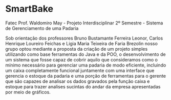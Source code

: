 # SmartBake

Fatec Prof. Waldomiro May - Projeto Interdisciplinar 2º Semestre - Sistema de Gerenciamento de uma Padaria

Sob orientação dos professores Bruno Bustamante Ferreira Leonor, Carlos Henrique Loureiro Feichas e Ligia Maria Teixeira de Faria Brezolin nosso grupo optou mediante a proposta da criação de um projeto simples utilizando como base ferramentas do Java e da POO, o desenvolvimento de um sistema que fosse capaz de cobrir aquilo que consideramos como o mínimo necessário para gerenciar uma padaria de modo eficiente, incluindo um caixa completamente funcional juntamente com uma interface que gerencia o estoque da padaria e uma porção de ferramentas para o gerente que são capazes de analisar os dados gravados pela função caixa e estoque para trazer analises sucintas do andar da empresa apresentadas por meio de gráficos.
